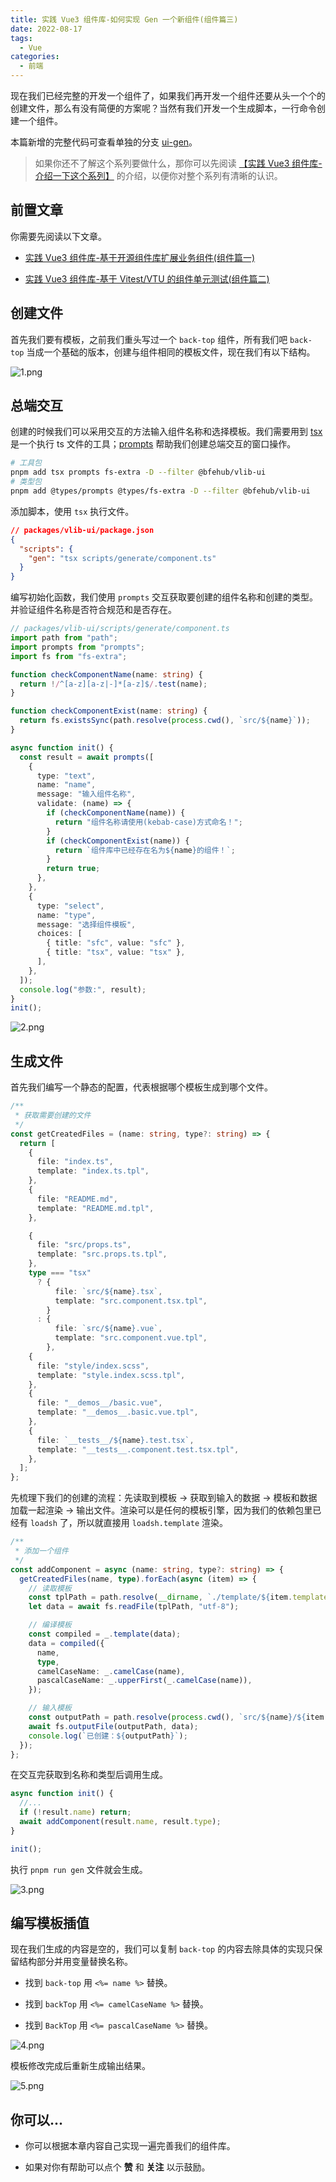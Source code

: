 ```yaml
---
title: 实践 Vue3 组件库-如何实现 Gen 一个新组件(组件篇三)
date: 2022-08-17
tags:
  - Vue
categories:
  - 前端
---
```


现在我们已经完整的开发一个组件了，如果我们再开发一个组件还要从头一个个的创建文件，那么有没有简便的方案呢？当然有我们开发一个生成脚本，一行命令创建一个组件。

本篇新增的完整代码可查看单独的分支 [ui-gen](https://github.com/bfehub/vlib-starter/tree/5-ui-gen)。

> 如果你还不了解这个系列要做什么，那你可以先阅读 [【实践 Vue3 组件库-介绍一下这个系列】](./vlib-starter-1.md) 的介绍，以便你对整个系列有清晰的认识。

## 前置文章

你需要先阅读以下文章。

- [实践 Vue3 组件库-基于开源组件库扩展业务组件(组件篇一)](./vlib-starter-4.md)

- [实践 Vue3 组件库-基于 Vitest/VTU 的组件单元测试(组件篇二)](./vlib-starter-5.md)

## 创建文件

首先我们要有模板，之前我们重头写过一个 `back-top` 组件，所有我们吧 `back-top` 当成一个基础的版本，创建与组件相同的模板文件，现在我们有以下结构。

![1.png](./image/vlib-starter-6/1.png)

## 总端交互

创建的时候我们可以采用交互的方法输入组件名称和选择模板。我们需要用到 [tsx](https://github.com/esbuild-kit/tsx) 是一个执行 ts 文件的工具；[prompts](https://github.com/terkelg/prompts) 帮助我们创建总端交互的窗口操作。

```sh
# 工具包
pnpm add tsx prompts fs-extra -D --filter @bfehub/vlib-ui
# 类型包
pnpm add @types/prompts @types/fs-extra -D --filter @bfehub/vlib-ui
```

添加脚本，使用 `tsx` 执行文件。

```json
// packages/vlib-ui/package.json
{
  "scripts": {
    "gen": "tsx scripts/generate/component.ts"
  }
}
```

编写初始化函数，我们使用 `prompts` 交互获取要创建的组件名称和创建的类型。并验证组件名称是否符合规范和是否存在。

```ts
// packages/vlib-ui/scripts/generate/component.ts
import path from "path";
import prompts from "prompts";
import fs from "fs-extra";

function checkComponentName(name: string) {
  return !/^[a-z][a-z|-]*[a-z]$/.test(name);
}

function checkComponentExist(name: string) {
  return fs.existsSync(path.resolve(process.cwd(), `src/${name}`));
}

async function init() {
  const result = await prompts([
    {
      type: "text",
      name: "name",
      message: "输入组件名称",
      validate: (name) => {
        if (checkComponentName(name)) {
          return "组件名称请使用(kebab-case)方式命名！";
        }
        if (checkComponentExist(name)) {
          return `组件库中已经存在名为${name}的组件！`;
        }
        return true;
      },
    },
    {
      type: "select",
      name: "type",
      message: "选择组件模板",
      choices: [
        { title: "sfc", value: "sfc" },
        { title: "tsx", value: "tsx" },
      ],
    },
  ]);
  console.log("参数:", result);
}
init();
```

![2.png](./image/vlib-starter-6/2.png)

## 生成文件

首先我们编写一个静态的配置，代表根据哪个模板生成到哪个文件。

```ts
/**
 * 获取需要创建的文件
 */
const getCreatedFiles = (name: string, type?: string) => {
  return [
    {
      file: "index.ts",
      template: "index.ts.tpl",
    },
    {
      file: "README.md",
      template: "README.md.tpl",
    },

    {
      file: "src/props.ts",
      template: "src.props.ts.tpl",
    },
    type === "tsx"
      ? {
          file: `src/${name}.tsx`,
          template: "src.component.tsx.tpl",
        }
      : {
          file: `src/${name}.vue`,
          template: "src.component.vue.tpl",
        },
    {
      file: "style/index.scss",
      template: "style.index.scss.tpl",
    },
    {
      file: "__demos__/basic.vue",
      template: "__demos__.basic.vue.tpl",
    },
    {
      file: `__tests__/${name}.test.tsx`,
      template: "__tests__.component.test.tsx.tpl",
    },
  ];
};
```

先梳理下我们的创建的流程：先读取到模板 -> 获取到输入的数据 -> 模板和数据加载一起渲染 -> 输出文件。渲染可以是任何的模板引擎，因为我们的依赖包里已经有 `loadsh` 了，所以就直接用 `loadsh.template` 渲染。

```ts
/**
 * 添加一个组件
 */
const addComponent = async (name: string, type?: string) => {
  getCreatedFiles(name, type).forEach(async (item) => {
    // 读取模板
    const tplPath = path.resolve(__dirname, `./template/${item.template}`);
    let data = await fs.readFile(tplPath, "utf-8");

    // 编译模板
    const compiled = _.template(data);
    data = compiled({
      name,
      type,
      camelCaseName: _.camelCase(name),
      pascalCaseName: _.upperFirst(_.camelCase(name)),
    });

    // 输入模板
    const outputPath = path.resolve(process.cwd(), `src/${name}/${item.file}`);
    await fs.outputFile(outputPath, data);
    console.log(`已创建：${outputPath}`);
  });
};
```

在交互完获取到名称和类型后调用生成。

```ts
async function init() {
  //...
  if (!result.name) return;
  await addComponent(result.name, result.type);
}

init();
```

执行 `pnpm run gen` 文件就会生成。

![3.png](./image/vlib-starter-6/3.png)

## 编写模板插值

现在我们生成的内容是空的，我们可以复制 `back-top` 的内容去除具体的实现只保留结构部分并用变量替换名称。

- 找到 `back-top` 用 `<%= name %>` 替换。

- 找到 `backTop` 用 `<%= camelCaseName %>` 替换。

- 找到 `BackTop` 用 `<%= pascalCaseName %>` 替换。

![4.png](./image/vlib-starter-6/4.png)

模板修改完成后重新生成输出结果。

![5.png](./image/vlib-starter-6/5.png)

## 你可以...

- 你可以根据本章内容自己实现一遍完善我们的组件库。

- 如果对你有帮助可以点个 **赞** 和 **关注** 以示鼓励。
